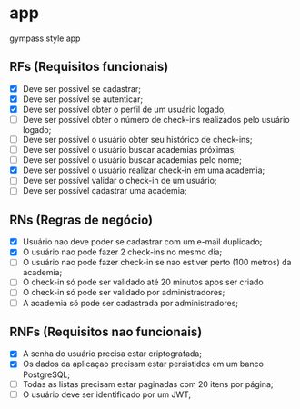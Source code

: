 # app
 gympass style app

## RFs (Requisitos funcionais)

- [x] Deve ser possivel se cadastrar;
- [x] Deve ser possível se autenticar;
- [x] Deve ser possível obter o perfil de um usuário logado;
- [ ] Deve ser possível obter o número de check-ins realizados pelo usuário logado;
- [ ] Deve ser possível o usuário obter seu histórico de check-ins;
- [ ] Deve ser possível o usuário buscar academias próximas;
- [ ] Deve ser possível o usuário buscar academias pelo nome;
- [x] Deve ser possível o usuário realizar check-in em uma academia;
- [ ] Deve ser possível validar o check-in de um usuário;
- [ ] Deve ser possível cadastrar uma academia; 

## RNs (Regras de negócio)

- [x] Usuário nao deve poder se cadastrar com um e-mail duplicado;
- [x] O usuário nao pode fazer 2 check-ins no mesmo dia;
- [ ] O usuário nao pode fazer check-in se nao estiver perto (100 metros) da academia;
- [ ] O check-in só pode ser validado até 20 minutos apos ser criado
- [ ] O check-in só pode ser validado por administradores;
- [ ] A academia só pode ser cadastrada por administradores;

## RNFs (Requisitos nao funcionais)

- [x] A senha do usuário precisa estar criptografada;
- [x] Os dados da aplicaçao precisam estar persistidos em um banco PostgreSQL;
- [ ] Todas as listas precisam estar paginadas com 20 itens por página;
- [ ] O usuário deve ser identificado por um JWT;
